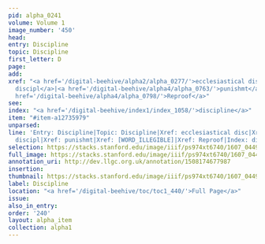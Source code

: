 ```yaml
---
pid: alpha_0241
volume: Volume 1
image_number: '450'
head:
entry: Discipline
topic: Discipline
first_letter: D
page:
add:
xref: "<a href='/digital-beehive/alpha2/alpha_0277/'>ecclesiastical disc</a>|<a href='/digital-beehive/alpha5/alpha_1026/'>martial
  discipl</a>|<a href='/digital-beehive/alpha4/alpha_0763/'>punishmt</a>|[WORD_ILLEGIBLE]|<a
  href='/digital-beehive/alpha4/alpha_0798/'>Reproof</a>"
see:
index: "<a href='/digital-beehive/index1/index_1058/'>discipline</a>"
item: "#item-a12735979"
unparsed:
line: 'Entry: Discipline|Topic: Discipline|Xref: ecclesiastical disc|Xref: martial
  discipl|Xref: punishmt|Xref: [WORD_ILLEGIBLE]|Xref: Reproof|Index: discipline|#item-a12735979'
selection: https://stacks.stanford.edu/image/iiif/ps974xt6740/1607_0449/807,985,2972,520/full/0/default.jpg
full_image: https://stacks.stanford.edu/image/iiif/ps974xt6740/1607_0449/full/full/0/default.jpg
annotation_uri: http://dev.llgc.org.uk/annotation/1508174677987
insertion:
thumbnail: https://stacks.stanford.edu/image/iiif/ps974xt6740/1607_0449/807,985,600,180/250,/0/default.jpg
label: Discipline
location: "<a href='/digital-beehive/toc/toc1_440/'>Full Page</a>"
issue:
also_in_entry:
order: '240'
layout: alpha_item
collection: alpha1
---
```

